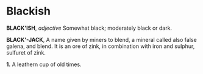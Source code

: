 # Blackish

**BLACK'ISH**, _adjective_ Somewhat black; moderately black or dark.

**BLACK'-JACK**, A name given by miners to blend, a mineral called also false galena, and blend. It is an ore of zink, in combination with iron and sulphur, sulfuret of zink.

**1.** A leathern cup of old times.